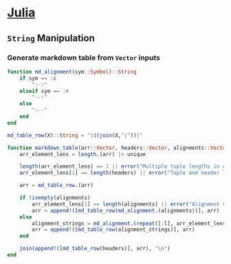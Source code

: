 # [Julia][julialang]
## `String` Manipulation
### Generate markdown table from `Vector` inputs
```julia
function md_alignment(sym::Symbol)::String
    if sym == :c
        ":-:"
    elseif sym == :r
        "--:"
    else
        ":--"
    end
end
```

```julia
md_table_row(X)::String = "|$(join(X,"|"))|"
```

```julia
function markdown_table(arr::Vector, headers::Vector, alignments::Vector{Symbol}=Symbol[])::String
    arr_element_lens = length.(arr) |> unique

    length(arr_element_lens) == 1 || error("Multiple tuple lengths in array")
    arr_element_lens[1] == length(headers) || error("Tuple and header length differ")

    arr = md_table_row.(arr)

    if !isempty(alignments)
        arr_element_lens[1] == length(alignments) || error("Alignment vector differs in length from tuples or header")
        arr = append!([md_table_row(md_alignment.(alignments))], arr)
    else
        alignment_strings = md_alignment.(repeat([:l], arr_element_lens[1]))
        arr = append!([md_table_row(alignment_strings)], arr)
    end

    join(append!([md_table_row(headers)], arr), "\n")
end
```

[julialang]: https://www.julialang.org/
